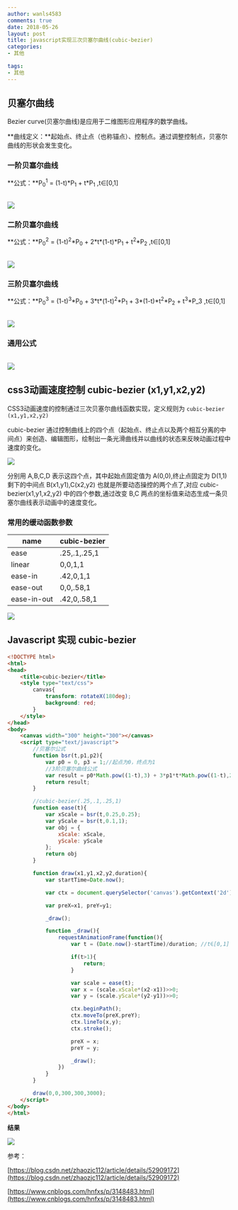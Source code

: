 ```yaml
---
author: wanls4583
comments: true
date: 2018-05-26
layout: post
title: javascript实现三次贝塞尔曲线(cubic-bezier)
categories:
- 其他

tags:
- 其他
---
```


## 贝塞尔曲线

Bezier curve(贝塞尔曲线)是应用于二维图形应用程序的数学曲线。

**曲线定义：**起始点、终止点（也称锚点）、控制点。通过调整控制点，贝塞尔曲线的形状会发生变化。

### 一阶贝塞尔曲线

**公式：**P<sub>0</sub><sup>1</sup> = (1-t)\*P<sub>1</sub> + t\*P<sub>1</sub> ,t∈[0,1]

<br>![](http://wanls4583.github.io/images/posts/其他/贝塞尔-1.gif)

### 二阶贝塞尔曲线

**公式：**P<sub>0</sub><sup>2</sup> = (1-t)<sup>2</sup>\*P<sub>0</sub> + 2\*t\*(1-t)\*P<sub>1</sub> + t<sup>2</sup>\*P<sub>2</sub> ,t∈[0,1]

<br>![](http://wanls4583.github.io/images/posts/其他/贝塞尔-2.gif)

### 三阶贝塞尔曲线

**公式：**P<sub>0</sub><sup>3</sup> = (1-t)<sup>3</sup>\*P<sub>0</sub> + 3\*t\*(1-t)<sup>2</sup>\*P<sub>1</sub> + 3\*(1-t)\*t<sup>2</sup>\*P<sub>2</sub> + t<sup>3</sup>\*P_3 ,t∈[0,1]

<br>![](http://wanls4583.github.io/images/posts/其他/贝塞尔-3.gif)

### 通用公式

<br>![](http://wanls4583.github.io/images/posts/其他/贝塞尔-4.gif)

## css3动画速度控制 cubic-bezier (x1,y1,x2,y2)

CSS3动画速度的控制通过三次贝塞尔曲线函数实现，定义规则为 `cubic-bezier (x1,y1,x2,y2)`

cubic-bezier 通过控制曲线上的四个点（起始点、终止点以及两个相互分离的中间点）来创造、编辑图形，绘制出一条光滑曲线并以曲线的状态来反映动画过程中速度的变化。

![](http://wanls4583.github.io/images/posts/其他/贝塞尔-5.png)

分别用 A,B,C,D 表示这四个点，其中起始点固定值为 A(0,0),终止点固定为 D(1,1)剩下的中间点 B(x1,y1),C(x2,y2) 也就是所要动态操控的两个点了,对应 cubic-bezier(x1,y1,x2,y2) 中的四个参数,通过改变 B,C 两点的坐标值来动态生成一条贝塞尔曲线表示动画中的速度变化。

### 常用的缓动函数参数

| name | cubic-bezier |
| - | - |
| ease | .25,.1,.25,1 |
| linear | 0,0,1,1 |
| ease-in | .42,0,1,1 |
| ease-out | 0,0,.58,1 |
| ease-in-out | .42,0,.58,1 |

![](http://wanls4583.github.io/images/posts/其他/贝塞尔-6.png)

## Javascript 实现 cubic-bezier

```html
<!DOCTYPE html>
<html>
<head>
	<title>cubic-bezier</title>
	<style type="text/css">
		canvas{
			transform: rotateX(180deg);
			background: red;
		}
	</style>
</head>
<body>
	<canvas width="300" height="300"></canvas>
	<script type="text/javascript">
		//贝塞尔公式
		function bsr(t,p1,p2){
			var p0 = 0, p3 = 1;//起点为0，终点为1
			//3阶贝塞尔曲线公式
			var result = p0*Math.pow((1-t),3) + 3*p1*t*Math.pow((1-t),2) + 3*p2*(1-t)*Math.pow(t,2) + p3*Math.pow(t,3);
			return result;
		}

		//cubic-bezier(.25,.1,.25,1)
		function ease(t){
			var xScale = bsr(t,0.25,0.25);
			var yScale = bsr(t,0.1,1);
			var obj = {
				xScale: xScale,
				yScale: yScale
			};
			return obj
		}

		function draw(x1,y1,x2,y2,duration){
			var startTime=Date.now();

			var ctx = document.querySelector('canvas').getContext('2d');

			var preX=x1, preY=y1;

			_draw();

			function _draw(){
				requestAnimationFrame(function(){
					var t = (Date.now()-startTime)/duration; //t∈[0,1]

					if(t>1){
						return;
					}

					var scale = ease(t);
					var x = (scale.xScale*(x2-x1))>>0;
					var y = (scale.yScale*(y2-y1))>>0;

					ctx.beginPath();
					ctx.moveTo(preX,preY);
					ctx.lineTo(x,y);
					ctx.stroke();

					preX = x;
					preY = y;

					_draw();
				})
			}
		}

		draw(0,0,300,300,3000);
	</script>
</body>
</html>
```

**结果**

![](http://wanls4583.github.io/images/posts/其他/贝塞尔-7.png)

参考：

[https://blog.csdn.net/zhaozjc112/article/details/52909172](https://blog.csdn.net/zhaozjc112/article/details/52909172)

[https://www.cnblogs.com/hnfxs/p/3148483.html](https://www.cnblogs.com/hnfxs/p/3148483.html)